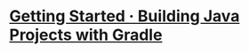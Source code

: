 [Getting Started · Building Java Projects with Gradle](https://spring.io/guides/gs/gradle/#scratch)
=======================================================

